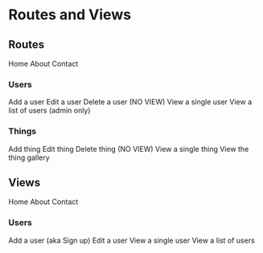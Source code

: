 # Routes and Views

## Routes

Home
About
Contact

### Users
Add a user
Edit a user
Delete a user (NO VIEW)
View a single user
View a list of users (admin only)

### Things
Add thing
Edit thing
Delete thing (NO VIEW)
View a single thing
View the thing gallery

## Views

Home
About
Contact

### Users
Add a user (aka Sign up)
Edit a user
View a single user
View a list of users